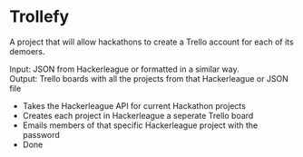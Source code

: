 Trollefy
========

A project that will allow hackathons to create a Trello account for each of its demoers.

Input: JSON from Hackerleague or formatted in a similar way.<br>
Output: Trello boards with all the projects from that Hackerleague or JSON file

- Takes the Hackerleague API for current Hackathon projects
- Creates each project in Hackerleague a seperate Trello board
- Emails members of that specific Hackerleague project with the password
- Done
